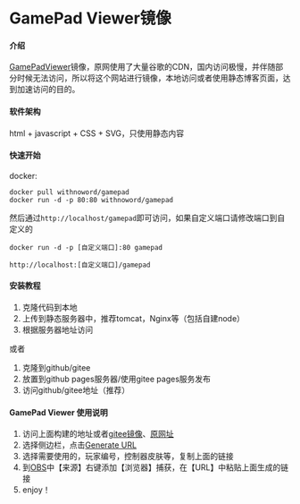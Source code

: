 # GamePad Viewer镜像

#### 介绍
[GamePadViewer](http://gamepadviewer.com)镜像，原网使用了大量谷歌的CDN，国内访问极慢，并伴随部分时候无法访问，所以将这个网站进行镜像，本地访问或者使用静态博客页面，达到加速访问的目的。

#### 软件架构
html + javascript + CSS + SVG，只使用静态内容

#### 快速开始
docker:
```
docker pull withnoword/gamepad
docker run -d -p 80:80 withnoword/gamepad
```
然后通过`http://localhost/gamepad`即可访问，如果自定义端口请修改端口到自定义的
```
docker run -d -p [自定义端口]:80 gamepad
```
`http://localhost:[自定义端口]/gamepad`

#### 安装教程

1. 克隆代码到本地
2. 上传到静态服务器中，推荐tomcat，Nginx等（包括自建node）
3. 根据服务器地址访问

或者

1. 克隆到github/gitee
2. 放置到github pages服务器/使用gitee pages服务发布
3. 访问github/gitee地址（推荐）

#### GamePad Viewer 使用说明

1. 访问上面构建的地址或者[gitee镜像](http://pdkst.gitee.io/game-pad-viewer-mirror)、[原网址](http://gamepadviewer.com/)
2. 选择侧边栏，点击[Generate URL](http://pdkst.gitee.io/game-pad-viewer-mirror/GamePadViewer/#generate)
3. 选择需要使用的，玩家编号，控制器皮肤等，复制上面的链接
4. 到[OBS]([https://obsproject.com](https://obsproject.com/))中【来源】右键添加【浏览器】捕获，在【URL】中粘贴上面生成的链接
5. enjoy！
